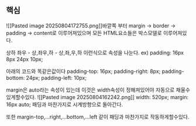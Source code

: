 ## 핵심
![[Pasted image 20250804172755.png]]바깥쪽 부터
margin -> border -> padding -> content로 이루어져있으며 모든 HTML요소들은 박스모델로 이루어져있다.

상하 좌우 - 상,좌우,하 - 상,좌,우,하 이런식으로 속성을 나눈다.
ex) padding: 16px 8px 24px 10px;

아래의 코드와 똑같은값이다
padding-top: 16px;
padding-right: 8px;
padding-bottom: 24px;
padding-left: 10px;

margin은 auto라는 속성이 있는데 이것은 width속성이 정해져있어야 자동으로 채울수있게할수있다.
![[Pasted image 20250804162242.png]]
width: 520px; 
margin: 16px auto;
패딩과 마찬가지로 시계방향으로 돌아간다.

또한
margin-top,...right,...bottom,...left 같이
패딩과 마찬가지로 작동하게할수있다.